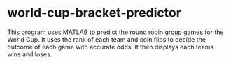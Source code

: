 # world-cup-bracket-predictor
This program uses MATLAB to predict the round robin group games for the World Cup. It uses the rank of each team and coin flips to
decide the outcome of each game with accurate odds. It then displays each teams wins and loses.

